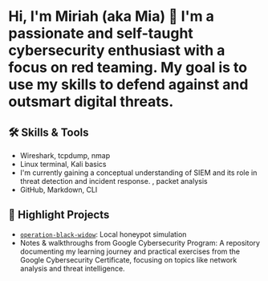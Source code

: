 # Hi, I'm Miriah (aka Mia) 👋 I'm a passionate and self-taught cybersecurity enthusiast with a focus on red teaming. My goal is to use my skills to defend against and outsmart digital threats. 

## 🛠️ Skills & Tools
- Wireshark, tcpdump, nmap  
- Linux terminal, Kali basics  
- I'm currently gaining a conceptual understanding of SIEM and its role in threat detection and incident response. , packet analysis  
- GitHub, Markdown, CLI

## 📂 Highlight Projects
- [`operation-black-widow`](https://github.com/hexaslip/operation-black-widow): Local honeypot simulation  
- Notes & walkthroughs from Google Cybersecurity Program: A repository documenting my learning journey and practical exercises from the Google Cybersecurity Certificate, focusing on topics like network analysis and threat intelligence. 
